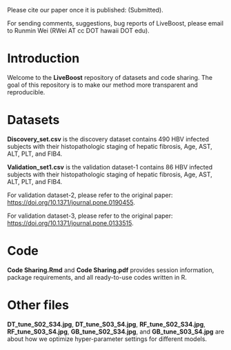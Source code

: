 Please cite our paper once it is published: (Submitted).

For sending comments, suggestions, bug reports of LiveBoost, please email to Runmin Wei (RWei AT cc DOT hawaii DOT edu).

# Introduction
Welcome to the **LiveBoost** repository of datasets and code sharing.
The goal of this repository is to make our method more transparent and reproducible.

# Datasets
**Discovery_set.csv** is the discovery dataset contains 490 HBV infected subjects with their histopathologic staging of hepatic fibrosis, Age, AST, ALT, PLT, and FIB4.

**Validation_set1.csv** is the validation dataset-1 contains 86 HBV infected subjects with their histopathologic staging of hepatic fibrosis, Age, AST, ALT, PLT, and FIB4.

For validation dataset-2, please refer to the original paper: https://doi.org/10.1371/journal.pone.0190455.

For validation dataset-3, please refer to the original paper: https://doi.org/10.1371/journal.pone.0133515.

# Code
**Code Sharing.Rmd** and **Code Sharing.pdf** provides session information, package requirements, and all ready-to-use codes written in R.

# Other files
**DT_tune_S02_S34.jpg**, **DT_tune_S03_S4.jpg**, **RF_tune_S02_S34.jpg**, **RF_tune_S03_S4.jpg**, **GB_tune_S02_S34.jpg**, and **GB_tune_S03_S4.jpg** are about how we optimize hyper-parameter settings for different models.
